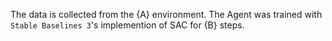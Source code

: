 The data is collected from the {A} environment. The Agent was trained with `Stable Baselines 3`'s implemention of SAC for {B} steps.
